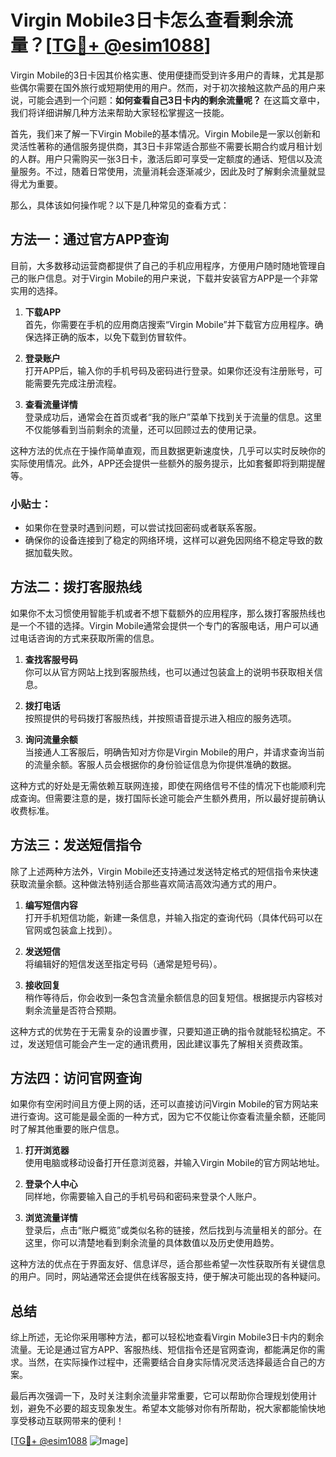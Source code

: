 # Virgin Mobile3日卡怎么查看剩余流量？[[TG💪+ @esim1088](https://t.me/s/esim1088)]

Virgin Mobile的3日卡因其价格实惠、使用便捷而受到许多用户的青睐，尤其是那些偶尔需要在国外旅行或短期使用的用户。然而，对于初次接触这款产品的用户来说，可能会遇到一个问题：**如何查看自己3日卡内的剩余流量呢？** 在这篇文章中，我们将详细讲解几种方法来帮助大家轻松掌握这一技能。

首先，我们来了解一下Virgin Mobile的基本情况。Virgin Mobile是一家以创新和灵活性著称的通信服务提供商，其3日卡非常适合那些不需要长期合约或月租计划的人群。用户只需购买一张3日卡，激活后即可享受一定额度的通话、短信以及流量服务。不过，随着日常使用，流量消耗会逐渐减少，因此及时了解剩余流量就显得尤为重要。

那么，具体该如何操作呢？以下是几种常见的查看方式：

## 方法一：通过官方APP查询

目前，大多数移动运营商都提供了自己的手机应用程序，方便用户随时随地管理自己的账户信息。对于Virgin Mobile的用户来说，下载并安装官方APP是一个非常实用的选择。

1. **下载APP**  
   首先，你需要在手机的应用商店搜索“Virgin Mobile”并下载官方应用程序。确保选择正确的版本，以免下载到仿冒软件。

2. **登录账户**  
   打开APP后，输入你的手机号码及密码进行登录。如果你还没有注册账号，可能需要先完成注册流程。

3. **查看流量详情**  
   登录成功后，通常会在首页或者“我的账户”菜单下找到关于流量的信息。这里不仅能够看到当前剩余的流量，还可以回顾过去的使用记录。

这种方法的优点在于操作简单直观，而且数据更新速度快，几乎可以实时反映你的实际使用情况。此外，APP还会提供一些额外的服务提示，比如套餐即将到期提醒等。

### 小贴士：
- 如果你在登录时遇到问题，可以尝试找回密码或者联系客服。
- 确保你的设备连接到了稳定的网络环境，这样可以避免因网络不稳定导致的数据加载失败。

## 方法二：拨打客服热线

如果你不太习惯使用智能手机或者不想下载额外的应用程序，那么拨打客服热线也是一个不错的选择。Virgin Mobile通常会提供一个专门的客服电话，用户可以通过电话咨询的方式来获取所需的信息。

1. **查找客服号码**  
   你可以从官方网站上找到客服热线，也可以通过包装盒上的说明书获取相关信息。

2. **拨打电话**  
   按照提供的号码拨打客服热线，并按照语音提示进入相应的服务选项。

3. **询问流量余额**  
   当接通人工客服后，明确告知对方你是Virgin Mobile的用户，并请求查询当前的流量余额。客服人员会根据你的身份验证信息为你提供准确的数据。

这种方式的好处是无需依赖互联网连接，即使在网络信号不佳的情况下也能顺利完成查询。但需要注意的是，拨打国际长途可能会产生额外费用，所以最好提前确认收费标准。

## 方法三：发送短信指令

除了上述两种方法外，Virgin Mobile还支持通过发送特定格式的短信指令来快速获取流量余额。这种做法特别适合那些喜欢简洁高效沟通方式的用户。

1. **编写短信内容**  
   打开手机短信功能，新建一条信息，并输入指定的查询代码（具体代码可以在官网或包装盒上找到）。

2. **发送短信**  
   将编辑好的短信发送至指定号码（通常是短号码）。

3. **接收回复**  
   稍作等待后，你会收到一条包含流量余额信息的回复短信。根据提示内容核对剩余流量是否符合预期。

这种方式的优势在于无需复杂的设置步骤，只要知道正确的指令就能轻松搞定。不过，发送短信可能会产生一定的通讯费用，因此建议事先了解相关资费政策。

## 方法四：访问官网查询

如果你有空闲时间且方便上网的话，还可以直接访问Virgin Mobile的官方网站来进行查询。这可能是最全面的一种方式，因为它不仅能让你查看流量余额，还能同时了解其他重要的账户信息。

1. **打开浏览器**  
   使用电脑或移动设备打开任意浏览器，并输入Virgin Mobile的官方网站地址。

2. **登录个人中心**  
   同样地，你需要输入自己的手机号码和密码来登录个人账户。

3. **浏览流量详情**  
   登录后，点击“账户概览”或类似名称的链接，然后找到与流量相关的部分。在这里，你可以清楚地看到剩余流量的具体数值以及历史使用趋势。

这种方法的优点在于界面友好、信息详尽，适合那些希望一次性获取所有关键信息的用户。同时，网站通常还会提供在线客服支持，便于解决可能出现的各种疑问。

## 总结

综上所述，无论你采用哪种方法，都可以轻松地查看Virgin Mobile3日卡内的剩余流量。无论是通过官方APP、客服热线、短信指令还是官网查询，都能满足你的需求。当然，在实际操作过程中，还需要结合自身实际情况灵活选择最适合自己的方案。

最后再次强调一下，及时关注剩余流量非常重要，它可以帮助你合理规划使用计划，避免不必要的超支现象发生。希望本文能够对你有所帮助，祝大家都能愉快地享受移动互联网带来的便利！

[[TG💪+ @esim1088](https://t.me/s/esim1088) ![Image](https://i.postimg.cc/4NQfJmqS/Snipaste-2025-05-13-00-14-12.png)]